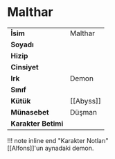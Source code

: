 # Malthar   
  
  
|  |  |  
|---|---|  
| **İsim** | Malthar |  
| **Soyadı** |  |  
| **Hizip** |  |  
| **Cinsiyet** |  |  
| **Irk** | Demon |  
| **Sınıf** |  |  
| **Kütük** | [[Abyss]] |  
| **Münasebet** | Düşman |  
| **Karakter Betimi** |  |  
  
  
!!! note inline end "Karakter Notları"  
	[[Alfons]]'un aynadaki demon.  
  